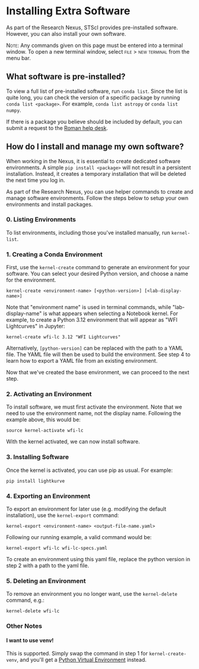 # Installing Extra Software
As part of the Research Nexus, STScI provides pre-installed software. However, you can also install your own software.

<span style="font-variant:small-caps;">Note:</span> Any commands given on this page must be entered into a terminal window. To open a new terminal window, select <span style="font-variant:small-caps;">file > new terminal</span> from the menu bar.

## What software is pre-installed?
To view a full list of pre-installed software, run `conda list`. Since the list is quite long, you can check the version of a specific package by running `conda list <package>`. For example, `conda list astropy` or `conda list numpy`.

If there is a package you believe should be included by default, you can submit a request to the [Roman help desk](https://stsci.service-now.com/roman).

## How do I install and manage my own software?
When working in the Nexus, it is essential to create dedicated software environments. A simple `pip install <package>` will not result in a persistent installation. Instead, it creates a temporary installation that will be deleted the next time you log in.

As part of the Research Nexus, you can use helper commands to create and manage software environments. Follow the steps below to setup your own environments and install packages.

### 0. Listing Environments

To list environments, including those you've installed manually, run `kernel-list`.

### 1. Creating a Conda Environment

First, use the `kernel-create` command to generate an environment for your software. You can select your desired Python version, and choose a name for the environment.

`kernel-create <environment-name> [<python-version>] [<lab-display-name>]`

Note that "environment name" is used in terminal commands, while "lab-display-name" is what appears when selecting a Notebook kernel. For example, to create a Python 3.12 environment that will appear as "WFI Lightcurves" in Jupyter:

`kernel-create wfi-lc 3.12 "WFI Lightcurves"`

Alternatively, `[python-version]` can be replaced with the path to a YAML file. The YAML file will then be used to build the environment. See step 4 to learn how to export a YAML file from an existing environment.

Now that we've created the base environment, we can proceed to the next step.

### 2. Activating an Environment

To install software, we must first activate the environment. Note that we need to use the environment name, not the display name. Following the example above, this would be:

`source kernel-activate wfi-lc`

With the kernel activated, we can now install software.

### 3. Installing Software

Once the kernel is activated, you can use pip as usual. For example:

`pip install lightkurve`

### 4. Exporting an Environment
To export an environment for later use (e.g. modifying the default installation), use the `kernel-export` command:

`kernel-export <environment-name> <output-file-name.yaml>`

Following our running example, a valid command would be:

`kernel-export wfi-lc wfi-lc-specs.yaml`

To create an environment using this yaml file, replace the python version in step 2 with a path to the yaml file.


### 5. Deleting an Environment

To remove an environment you no longer want, use the `kernel-delete` command, e.g.:

`kernel-delete wfi-lc`


### Other Notes
#### I want to use venv!
This is supported. Simply swap the command in step 1 for `kernel-create-venv`, and you'll get a [Python Virtual Environment](https://docs.python.org/3/library/venv.html) instead.
